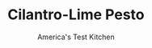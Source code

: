 ---
layout: ../../layouts/MarkdownPostLayout.astro
title: Cilantro-Lime Pesto
author: America's Test Kitchen
pubDate: 2023-03-15
description: "When making this easy, delicious summer sauce, dont let the herbs get lost in the shuffle."
image_url: https://res.cloudinary.com/hksqkdlah/image/upload/ar_1:1,c_fill,dpr_2.0,f_auto,fl_lossy.progressive.strip_profile,g_faces:auto,q_auto:low,w_344/9384_sfs-5easypestos-11-294320
tags: ["Italian","Sauces","Condiments"]
calories: 1160
protein: 3
carbohydrates: 2
fats: 
fiber: 
ingredients: ["3 , garlic cloves, unpeeled","1/4 cup, shelled pistachios","2 cups, fresh cilantro leaves","7 tablespoons, extra-virgin olive oil","1/4 cup, grated Pecorino Romano cheese","1/2 teaspoon, grated lime zest","1 tablespoon, lime juice","1/2 teaspoon, table salt"]
serves: 6
time: "25 minutes"
instructions: ["Toast garlic in 10-inch skillet over medium heat, stirring occasionally, until fragrant and skins are just beginning to brown, about 5 minutes. Add pistachios and continue to cook until garlic is spotty brown and nuts are golden, 2 to 3 minutes. When it is cool enough to handle, peel garlic.","Process garlic, nuts, cilantro, oil, Pecorino Romano, lime zest, lime juice, and 1/2 teaspoon salt in food processor until smooth, scraping down bowl as needed, about 1 minute. Season with salt and pepper to taste. (Pesto can be covered with 1 tablespoon oil and refrigerated for up to 4 days or frozen for up to 1 month."]
nutrition: ["94 mg Potassium","72 mg Phosphorus","70 mg Calcium","10 mg Magnesium","83 mg Sodium","19 g Fat","13 g Monounsaturated","2 g Polyunsaturated","3 mg Vitamin C","5 mg Cholesterol","3 g Saturated","6 µg Folate (food)","26 µg Vitamin K","10 g Water","2 g Carbs","6 µg Folate equivalent (total)","3 g Protein","2 mg Vitamin E","24 µg Vitamin A","193 kcal Energy","1160 calories"]
notes: "Use medium-sized garlic cloves. Thoroughly dry the cilantro leaves before processing them (as oil and water dont mix). You may associate pesto with pasta, but its also good in a sandwich, on fish, or stirred into soup."
---
